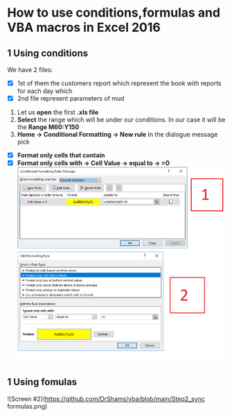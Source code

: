 # How to use conditions,formulas and VBA macros in Excel 2016
## 1 Using conditions
We have 2 files: 
- [x] 1st of them the customers report which represent the book with reports for each day which
- [x] 2nd file represent parameters of mud
1) Let us **open** the first **.xls file**
2) **Select** the range which will be under our conditions. In our case it will be the **Range M60:Y150**
3) **Home -> Conditional Formatting -> New rule**
In the dialogue message pick 
- [x] **Format only cells that contain**
- [x] **Format only cells with -> Cell Value -> equal to -> =0**
![Screen #1](https://github.com/DrShams/vba/blob/main/Step1_paint_empty_cells.png)
## 1 Using fomulas
![Screen #2](https://github.com/DrShams/vba/blob/main/Step2_sync formulas.png)
